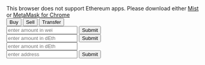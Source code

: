 <link rel='stylesheet' href='style.css' type='text/css'>
<div id="message">This browser does not support Ethereum apps. Please download either <a href="http://ethereum.org">Mist</a> or <a href="https://chrome.google.com/webstore/detail/metamask/nkbihfbeogaeaoehlefnkodbefgpgknn?hl=en">MetaMask for Chrome</a></div>

<div >
<span id="balance"></span>
</div>

<div>
<span id="dEth_supply"></span>
</div>

<div>
<span id="Eth_supply"></span>
</div>

<div class="tab">
  <button class="tablinks" onclick="openCity(event, 'Buy')" id="defaultOpen">Buy</button>
  <button class="tablinks" onclick="openCity(event, 'Sell')">Sell</button>
  <button class="tablinks" onclick="openCity(event, 'Transfer')">Transfer</button>
</div>

<div id="Buy" class="tabcontent">
  <input placeholder="enter amount in wei">
  <button id="buy">Submit</button>
</div>

<div id="Sell" class="tabcontent">
  <input placeholder="enter amount in dEth">
  <button id="sell">Submit</button>
</div>

<div id="Transfer" class="tabcontent">
<input placeholder="enter amount in dEth">
<br>
<input placeholder="enter address">
<button id="transfer">Submit</button>
</div>

<script src="scripts.js"></script>


